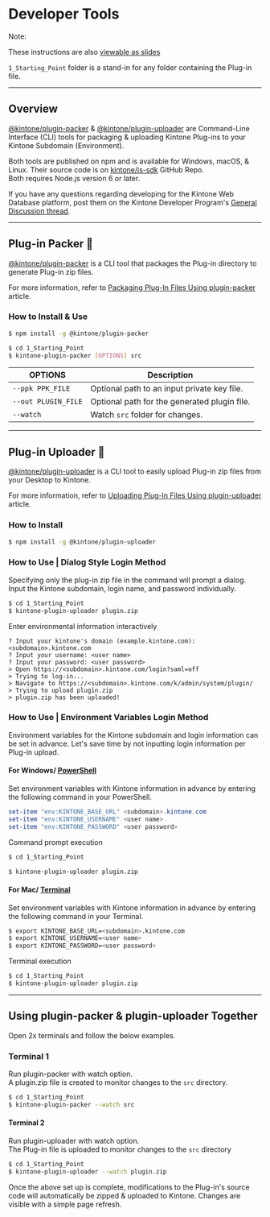 # Developer Tools

Note:

These instructions are also [viewable as slides](https://slides.trouni.com/?src=https://raw.githubusercontent.com/ahandsel/Table-Utility-Plug-in/main/Developer_Tools.md#/)

`1_Starting_Point` folder is a stand-in for any folder containing the Plug-in file.

---

## Overview

[@kintone/plugin-packer](https://github.com/kintone/js-sdk/tree/master/packages/plugin-packer) & [@kintone/plugin-uploader](https://github.com/kintone/js-sdk/tree/master/packages/plugin-uploader) are Command-Line Interface (CLI) tools for packaging & uploading Kintone Plug-ins to your Kintone Subdomain (Environment).

Both tools are published on npm and is available for Windows, macOS, & Linux. Their source code is on [kintone/js-sdk](https://github.com/kintone/js-sdk) GitHub Repo.  
Both requires Node.js version 6 or later.

If you have any questions regarding developing for the Kintone Web Database platform, post them on the Kintone Developer Program's [General Discussion thread](https://developer.kintone.io/hc/en-us/community/topics/200378107-General-Discussion).

---

## Plug-in Packer 📩

[@kintone/plugin-packer](https://github.com/kintone/js-sdk/tree/master/packages/plugin-packer) is a CLI tool that packages the Plug-in directory to generate Plug-in zip files.  

For more information, refer to [Packaging Plug-In Files Using plugin-packer](https://developer.kintone.io/hc/en-us/articles/360008906274) article.

### How to Install & Use

```sh
$ npm install -g @kintone/plugin-packer

$ cd 1_Starting_Point
$ kintone-plugin-packer [OPTIONS] src
```

| OPTIONS             | Description                                  |
| ------------------- | -------------------------------------------- |
| `--ppk PPK_FILE`    | Optional path to an input private key file.  |
| `--out PLUGIN_FILE` | Optional path for the generated plugin file. |
| `--watch`           | Watch `src` folder for changes.              |

---

## Plug-in Uploader 📡

[@kintone/plugin-uploader](https://github.com/kintone/js-sdk/tree/master/packages/plugin-uploader) is a CLI tool to easily upload Plug-in zip files from your Desktop to Kintone.  

For more information, refer to [Uploading Plug-In Files Using plugin-uploader](https://developer.kintone.io/hc/en-us/articles/360009830414) article.

### How to Install

```sh
$ npm install -g @kintone/plugin-uploader
```


### How to Use | Dialog Style Login Method
Specifying only the plug-in zip file in the command will prompt a dialog.
Input the Kintone subdomain, login name, and password individually.

```sh
$ cd 1_Starting_Point
$ kintone-plugin-uploader plugin.zip
```

Enter environmental information interactively

```console
? Input your kintone's domain (example.kintone.com): <subdomain>.kintone.com
? Input your username: <user name>
? Input your password: <user password>
> Open https://<subdomain>.kintone.com/login?saml=off
> Trying to log-in...
> Navigate to https://<subdomain>.kintone.com/k/admin/system/plugin/
> Trying to upload plugin.zip
> plugin.zip has been uploaded!
```


### How to Use | Environment Variables Login Method
Environment variables for the Kintone subdomain and login information can be set in advance. Let's save time by not inputting login information per Plug-in upload.


#### For Windows/ [PowerShell](https://docs.microsoft.com/en-us/powershell/scripting/overview)
Set environment variables with Kintone information in advance by entering the following command in your PowerShell.

```PowerShell
set-item "env:KINTONE_BASE_URL" <subdomain>.kintone.com
set-item "env:KINTONE_USERNAME" <user name>
set-item "env:KINTONE_PASSWORD" <user password>
```

Command prompt execution  

```sh
$ cd 1_Starting_Point

$ kintone-plugin-uploader plugin.zip
```


#### For Mac/ [Terminal](https://support.apple.com/guide/terminal/welcome/mac)
Set environment variables with Kintone information in advance by entering the following command in your Terminal.

```sh
$ export KINTONE_BASE_URL=<subdomain>.kintone.com
$ export KINTONE_USERNAME=<user name>
$ export KINTONE_PASSWORD=<user password>
```

Terminal execution  

```sh
$ cd 1_Starting_Point
$ kintone-plugin-uploader plugin.zip
```

---

## Using plugin-packer & plugin-uploader Together
Open 2x terminals and follow the below examples.

### Terminal 1
Run plugin-packer with watch option.  
A plugin.zip file is created to monitor changes to the `src` directory.

```sh
$ cd 1_Starting_Point
$ kintone-plugin-packer --watch src
```


#### Terminal 2
Run plugin-uploader with watch option.  
The Plug-in file is uploaded to monitor changes to the `src` directory

```sh
$ cd 1_Starting_Point
$ kintone-plugin-uploader --watch plugin.zip
```

Once the above set up is complete, modifications to the Plug-in's source code will automatically be zipped & uploaded to Kintone. Changes are visible with a simple page refresh.

